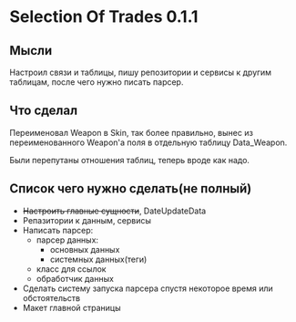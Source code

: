 # Selection Of Trades 0.1.1

## Мысли

Настроил связи и таблицы, пишу репозитории и сервисы к другим таблицам,
после чего нужно писать парсер.

## Что сделал
Переименовал Weapon в Skin, так более правильно,
вынес из переименованного Weapon'a поля в отдельную таблицу Data_Weapon.

Были перепутаны отношения таблиц, теперь вроде как надо.


## Список чего нужно сделать(не полный)

* ~~Настроить главные сущности~~, DateUpdateData
* Репазитории к данным, сервисы
* Написать парсер: 
  * парсер данных:
    * основных данных
    * системных данных(теги)
  * класс для ссылок
  * обработчик данных
* Сделать систему запуска парсера спустя некоторое время или обстоятельств
* Макет главной страницы

